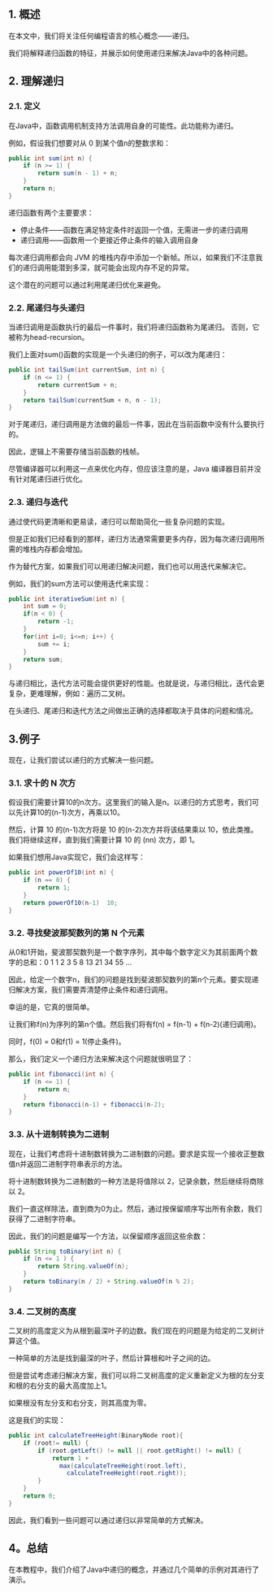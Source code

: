 ## 1. 概述

在本文中，我们将关注任何编程语言的核心概念——递归。

我们将解释递归函数的特征，并展示如何使用递归来解决Java中的各种问题。

## 2. 理解递归

### 2.1. 定义

在Java中，函数调用机制支持方法调用自身的可能性。此功能称为递归。

例如，假设我们想要对从 0 到某个值n的整数求和：

```java
public int sum(int n) {
    if (n >= 1) {
        return sum(n - 1) + n;
    }
    return n;
}
```

递归函数有两个主要要求：

-   停止条件——函数在满足特定条件时返回一个值，无需进一步的递归调用
-   递归调用——函数用一个更接近停止条件的输入调用自身

每次递归调用都会向 JVM 的堆栈内存中添加一个新帧。所以，如果我们不注意我们的递归调用能潜到多深，就可能会出现内存不足的异常。

这个潜在的问题可以通过利用尾递归优化来避免。

### 2.2. 尾递归与头递归

当递归调用是函数执行的最后一件事时，我们将递归函数称为尾递归。 否则，它被称为head-recursion。

我们上面对sum()函数的实现是一个头递归的例子，可以改为尾递归：

```java
public int tailSum(int currentSum, int n) {
    if (n <= 1) {
        return currentSum + n;
    }
    return tailSum(currentSum + n, n - 1);
}
```

对于尾递归，递归调用是方法做的最后一件事，因此在当前函数中没有什么要执行的。

因此，逻辑上不需要存储当前函数的栈帧。

尽管编译器可以利用这一点来优化内存，但应该注意的是，Java 编译器目前并没有针对尾递归进行优化。

### 2.3. 递归与迭代

通过使代码更清晰和更易读，递归可以帮助简化一些复杂问题的实现。

但是正如我们已经看到的那样，递归方法通常需要更多内存，因为每次递归调用所需的堆栈内存都会增加。

作为替代方案，如果我们可以用递归解决问题，我们也可以用迭代来解决它。

例如，我们的sum方法可以使用迭代来实现：

```java
public int iterativeSum(int n) {
    int sum = 0;
    if(n < 0) {
        return -1;
    }
    for(int i=0; i<=n; i++) {
        sum += i;
    }
    return sum;
}
```

与递归相比，迭代方法可能会提供更好的性能。也就是说，与递归相比，迭代会更复杂，更难理解，例如：遍历二叉树。

在头递归、尾递归和迭代方法之间做出正确的选择都取决于具体的问题和情况。

## 3.例子

现在，让我们尝试以递归的方式解决一些问题。

### 3.1. 求十的 N 次方

假设我们需要计算10的n次方。这里我们的输入是n。以递归的方式思考，我们可以先计算10的(n-1)次方，再乘以10。

然后，计算 10 的(n-1)次方将是 10 的(n-2)次方并将该结果乘以 10，依此类推。我们将继续这样，直到我们需要计算 10 的 (nn) 次方，即 1。

如果我们想用Java实现它，我们会这样写：

```java
public int powerOf10(int n) {
    if (n == 0) {
        return 1;
    }
    return powerOf10(n-1)  10;
}
```

### 3.2. 寻找斐波那契数列的第 N 个元素

从0和1开始，斐波那契数列是一个数字序列，其中每个数字定义为其前面两个数字的总和：0 1 1 2 3 5 8 13 21 34 55 …

因此，给定一个数字n，我们的问题是找到斐波那契数列的第n个元素。要实现递归解决方案，我们需要弄清楚停止条件和递归调用。

幸运的是，它真的很简单。

让我们称f(n)为序列的第n个值。然后我们将有f(n) = f(n-1) + f(n-2)(递归调用)。

同时，f(0) = 0和f(1) = 1(停止条件)。

那么，我们定义一个递归方法来解决这个问题就很明显了：

```java
public int fibonacci(int n) {
    if (n <= 1) {
        return n;
    }
    return fibonacci(n-1) + fibonacci(n-2);
}
```

### 3.3. 从十进制转换为二进制

现在，让我们考虑将十进制数转换为二进制数的问题。要求是实现一个接收正整数值n并返回二进制字符串表示的方法。

将十进制数转换为二进制数的一种方法是将值除以 2，记录余数，然后继续将商除以 2。

我们一直这样除法，直到商为0为止。然后，通过按保留顺序写出所有余数，我们获得了二进制字符串。

因此，我们的问题是编写一个方法，以保留顺序返回这些余数：

```java
public String toBinary(int n) {
    if (n <= 1 ) {
        return String.valueOf(n);
    }
    return toBinary(n / 2) + String.valueOf(n % 2);
}
```

### 3.4. 二叉树的高度

二叉树的高度定义为从根到最深叶子的边数。我们现在的问题是为给定的二叉树计算这个值。

一种简单的方法是找到最深的叶子，然后计算根和叶子之间的边。

但是尝试考虑递归解决方案，我们可以将二叉树高度的定义重新定义为根的左分支和根的右分支的最大高度加上1。

如果根没有左分支和右分支，则其高度为零。

这是我们的实现：

```java
public int calculateTreeHeight(BinaryNode root){
    if (root!= null) {
        if (root.getLeft() != null || root.getRight() != null) {
            return 1 + 
              max(calculateTreeHeight(root.left), 
                calculateTreeHeight(root.right));
        }
    }
    return 0;
}
```

因此，我们看到一些问题可以通过递归以非常简单的方式解决。

## 4。总结

在本教程中，我们介绍了Java中递归的概念，并通过几个简单的示例对其进行了演示。